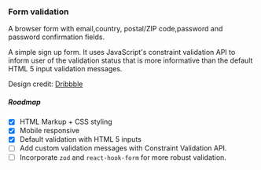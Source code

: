 ### Form validation

A browser form with email,country, postal/ZIP code,password and password confirmation fields.

A simple sign up form. It uses JavaScript's constraint validation API to inform user of the validation status that is more informative than the default HTML 5 input validation messages.

Design credit: [Dribbble](https://dribbble.com/shots/20453169-Get-Started-Screen)

##### Roadmap
- [x] HTML Markup + CSS styling
- [x] Mobile responsive
- [x] Default validation with HTML 5 inputs
- [ ] Add custom validation messages with Constraint Validation API.
- [ ] Incorporate `zod` and `react-hook-form` for more robust validation.